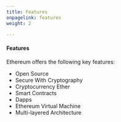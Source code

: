 ```yaml
---
title: Features
onpagelink: features
weight: 2

---
```


#### **Features**

Ethereum offers the following key features:

- Open Source
- Secure With Cryptography
- Cryptocurrency Ether
- Smart Contracts
- Dapps
- Ethereum Virtual Machine
- Multi-layered Architecture
 